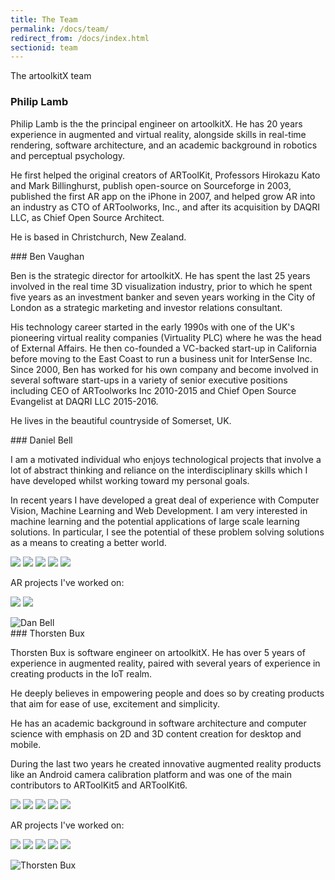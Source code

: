 ```yaml
---
title: The Team
permalink: /docs/team/
redirect_from: /docs/index.html
sectionid: team
---
```


The artoolkitX team

### Philip Lamb

<div class="row panel panel-default">
    <div class="col-md-8 panel-body">
        <p>Philip Lamb is the the principal engineer on artoolkitX. He has 20 years experience in augmented and virtual reality, alongside skills in real-time rendering, software architecture, and an academic background in robotics and perceptual psychology.
        </p>
        <p>He first helped the original creators of ARToolKit, Professors Hirokazu Kato and Mark Billinghurst, publish open-source on Sourceforge in 2003, published the first AR app on the iPhone in 2007, and helped grow AR into an industry as CTO of ARToolworks, Inc., and after its acquisition by DAQRI LLC, as Chief Open Source Architect.
        </p>
        <p>
        He is based in Christchurch, New Zealand.
        </p>
    </div>
</div>
### Ben Vaughan
<div class="row panel panel-default">
    <div class="col-md-8 panel-body">
        <p>
        Ben is the strategic director for artoolkitX. He has spent the last 25 years involved in the real time 3D visualization industry, prior to which he spent five years as an investment banker and seven years working in the City of London as a strategic marketing and investor relations consultant.</p>
        <p>His technology career started in the early 1990s with one of the UK's pioneering virtual reality companies (Virtuality PLC) where he was the head of External Affairs. He then co-founded a VC-backed start-up in California before moving to the East Coast to run a business unit for InterSense Inc. Since 2000, Ben has worked for his own company and become involved in several software start-ups in a variety of senior executive positions including CEO of ARToolworks Inc 2010-2015 and Chief Open Source Evangelist at DAQRI LLC 2015-2016.
        </p>
        <p>
        He lives in the beautiful countryside of Somerset, UK.
        </p>
    </div>
</div>
### Daniel Bell
<div class="row panel panel-default">
    <div class="col-md-8 panel-body">
        <p>I am a motivated individual who enjoys technological projects that involve a lot of abstract thinking and reliance on the interdisciplinary skills which I have developed whilst working toward my personal goals.</p>
        <p>
        In recent years I have developed a great deal of experience with Computer Vision, Machine Learning and Web Development.
        I am very interested in machine learning and the potential applications of large scale learning solutions. In
        particular, I see the potential of these problem solving solutions as a means to creating a better world.</p>
        <p>
            <a href="https://www.linkedin.com/in/john-bell-00502b15b" target="_blank"><img class="profile-social" src="../../img/thor/socialMedia/linkedIn.png"></a> 
            <a href="https://stackoverflow.com/users/2723463/websight" target="_blank"><img class="profile-social" src="../../img/thor/socialMedia/stackoverflow.png"></a>
            <a href="https://github.com/neuroforge" target="_blank"><img class="profile-social" src="../../img/thor/socialMedia/gitHub.png"></a>
            <a href="https://twitter.com/websight_vision" target="_blank"><img  class="profile-social" src="../../img/thor/socialMedia/twitter.png"></a>
            <a href="https://www.john-daniel-bell.com/" target="_blank"><img  class="profile-social" src="../../img/thor/socialMedia/www.png"></a>
        </p>
        <p>AR projects I've worked on: </p>
        <p>
            <a href="https://youtu.be/a57E9qLWnts" target="_blank"><img class="projects" src="../../img/thor/projects/web-ar.png"></a> 
            <a href="https://www.youtube.com/watch?v=83UbwGbjmSQ" target="_blank"><img class="projects" src="../../img/dan/projects/arAlign.png"></a> 
        </p>
    </div>
        <div class="col-md-4 text-center pull-right">
        <img src="../../img/dan/dan.png" alt="Dan Bell" class="img-responsive" style="display:inline;max-width:80%;">
    </div>
</div>
### Thorsten Bux

<div class="row panel panel-default">
    <div class="col-md-8 panel-body">
    <p>
    Thorsten Bux is software engineer on artoolkitX. He has over 5 years of experience in augmented reality, paired with several years of experience in creating products in the IoT realm.</p>
    <p>
    He deeply believes in empowering people and does so by creating products that aim for ease of use, excitement and simplicity.</p>
    <p>
    He has an academic background in software architecture and computer science with emphasis on 2D and 3D content creation for desktop and mobile.</p>
    <p>
    During the last two years he created innovative augmented reality products like an Android camera calibration platform and was one of the main contributors to ARToolKit5 and ARToolKit6.</p>       
        <p>
            <a href="https://www.linkedin.com/in/thorstenbux" target="_blank"><img class="profile-social" src="../../img/thor/socialMedia/linkedIn.png"></a> 
            <a href="https://stackoverflow.com/users/5843642/thor-bux" target="_blank"><img class="profile-social" src="../../img/thor/socialMedia/stackoverflow.png"></a>
            <a href="https://github.com/thorstenbux" target="_blank"><img class="profile-social" src="../../img/thor/socialMedia/gitHub.png"></a>
            <a href="https://twitter.com/thor_bux" target="_blank"><img  class="profile-social" src="../../img/thor/socialMedia/twitter.png"></a>
            <a href="http://augmentmy.world/" target="_blank"><img  class="profile-social" src="../../img/thor/socialMedia/augmentmyworld.png"></a>
        </p>
        <p>AR projects I've worked on: </p>
        <p>
            <a href="https://youtu.be/lrqArOGrWGQ" target="_blank"><img class="projects" src="../../img/thor/projects/control-a-robot.png"></a>
            <a href="https://youtu.be/xsaRCiaHC2Q" target="_blank"><img class="projects" src="../../img/thor/projects/solar-system.png"></a>
            <a href="https://youtu.be/a57E9qLWnts" target="_blank"><img class="projects" src="../../img/thor/projects/web-ar.png"></a>  
            <a href="https://youtu.be/m6w7EEQYFCY" target="_blank"><img class="projects" src="../../img/thor/projects/android-ar6.png"></a> 
            <a href="https://youtu.be/gAMgxvzlq4o" target="_blank"><img class="projects" src="../../img/thor/projects/interactive-ar.png"></a> 
        </p>
    </div>
    <div class="col-md-4 text-center pull-right">
        <img src="../../img/Thorsten_circle-grey.png" alt="Thorsten Bux" class="img-responsive" style="display:inline;max-width:80%;">
    </div>
</div>
